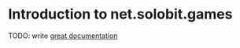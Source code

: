 # Introduction to net.solobit.games

TODO: write [great documentation](http://jacobian.org/writing/great-documentation/what-to-write/)
